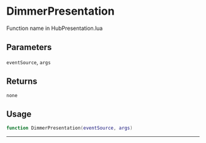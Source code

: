 # DimmerPresentation
Function name in HubPresentation.lua
## Parameters
`eventSource`, `args`
## Returns
`none`
## Usage
```lua
function DimmerPresentation(eventSource, args)
```
---
